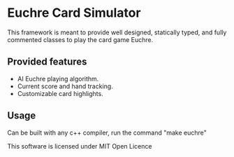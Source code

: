 # Euchre Card Simulator 
This framework is meant to provide well designed, statically typed, and fully commented classes to play the card game Euchre.

## Provided features

* AI Euchre playing algorithm.
* Current score and hand tracking.
* Customizable card highlights.

## Usage

Can be built with any c++ compiler, run the command "make euchre"

This software is licensed under MIT Open Licence
